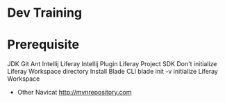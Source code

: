 # Dev Training

# Prerequisite

JDK
Git
Ant
Intellij
Liferay Intellij Plugin
Liferay Project SDK
 Don't initialize Liferay Workspace directory
 Install Blade CLI
blade init -v   initialize Liferay Workspace

* Other
Navicat
http://mvnrepository.com
